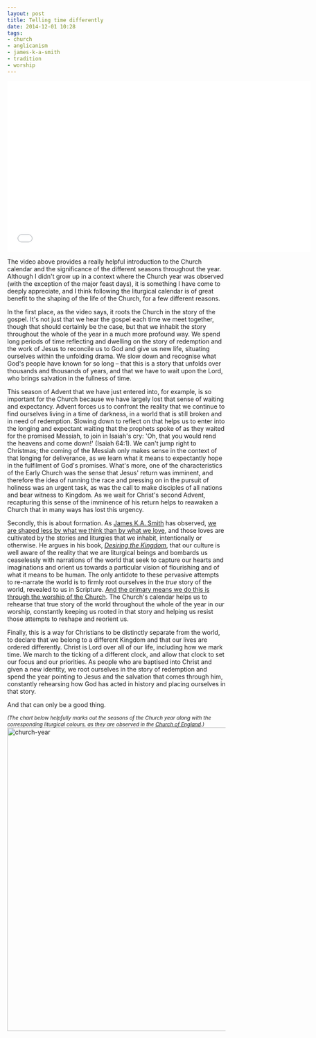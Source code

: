 ```yaml
---
layout: post
title: Telling time differently
date: 2014-12-01 10:28
tags:
- church
- anglicanism
- james-k-a-smith
- tradition
- worship
---
```

<p><iframe src="//player.vimeo.com/video/79923336" width="700" height="393" frameborder="0" webkitallowfullscreen mozallowfullscreen allowfullscreen></iframe></p>

The video above provides a really helpful introduction to the Church calendar and the significance of the different seasons throughout the year. Although I didn't grow up in a context where the Church year was observed (with the exception of the major feast days), it is something I have come to deeply appreciate, and I think following the liturgical calendar is of great benefit to the shaping of the life of the Church, for a few different reasons.

In the first place, as the video says, it roots the Church in the story of the gospel. It's not just that we hear the gospel each time we meet together, though that should certainly be the case, but that we inhabit the story throughout the whole of the year in a much more profound way. We spend long periods of time reflecting and dwelling on the story of redemption and the work of Jesus to reconcile us to God and give us new life, situating ourselves within the unfolding drama. We slow down and recognise what God's people have known for so long – that this is a story that unfolds over thousands and thousands of years, and that we have to wait upon the Lord, who brings salvation in the fullness of time.

This season of Advent that we have just entered into, for example, is so important for the Church because we have largely lost that sense of waiting and expectancy. Advent forces us to confront the reality that we continue to find ourselves living in a time of darkness, in a world that is still broken and in need of redemption. Slowing down to reflect on that helps us to enter into the longing and expectant waiting that the prophets spoke of as they waited for the promised Messiah, to join in Isaiah's cry: 'Oh, that you would rend the heavens and come down!' (Isaiah 64:1). We can't jump right to Christmas; the coming of the Messiah only makes sense in the context of that longing for deliverance, as we learn what it means to expectantly hope in the fulfilment of God's promises. What's more, one of the characteristics of the Early Church was the sense that Jesus' return was imminent, and therefore the idea of running the race and pressing on in the pursuit of holiness was an urgent task, as was the call to make disciples of all nations and bear witness to Kingdom. As we wait for Christ's second Advent, recapturing this sense of the imminence of his return helps to reawaken a Church that in many ways has lost this urgency.

Secondly, this is about formation. As [James K.A. Smith](http://twitter.com/james_ka_smith) has observed, [we are shaped less by what we think than by what we love](http://blog.jakebelder.com/post/james-k.a.-smith-on-the-formcontent-distinction-in-contemporary-worship), and those loves are cultivated by the stories and liturgies that we inhabit, intentionally or otherwise. He argues in his book, *[Desiring the Kingdom](http://www.amazon.co.uk/gp/product/0801035775/ref=as_li_qf_sp_asin_il_tl?ie=UTF8&camp=1634&creative=6738&creativeASIN=0801035775&linkCode=as2&tag=jakebeldercom-21)*, that our culture is well aware of the reality that we are liturgical beings and bombards us ceaselessly with narrations of the world that seek to capture our hearts and imaginations and orient us towards a particular vision of flourishing and of what it means to be human. The only antidote to these pervasive attempts to re-narrate the world is to firmly root ourselves in the *true* story of the world, revealed to us in Scripture. [And the primary means we do this is through the worship of the Church](http://blog.jakebelder.com/post/we-need-an-aversion-to-our-aversion-to-repetition-in-worship). The Church's calendar helps us to rehearse that true story of the world throughout the whole of the year in our worship, constantly keeping us rooted in that story and helping us resist those attempts to reshape and reorient us.

Finally, this is a way for Christians to be distinctly separate from the world, to declare that we belong to a different Kingdom and that our lives are ordered differently. Christ is Lord over all of our life, including how we mark time. We march to the ticking of a different clock, and allow that clock to set our focus and our priorities. As people who are baptised into Christ and given a new identity, we root ourselves in the story of redemption and spend the year pointing to Jesus and the salvation that comes through him, constantly rehearsing how God has acted in history and placing ourselves in that story.

And that can only be a good thing.

<span style="font-size:85%"><em>(The chart below helpfully marks out the seasons of the Church year along with the corresponding liturgical colours, as they are observed in the <a href="http://churchofengland.org">Church of England</a>.)</em></span>
<a href="https://dl.dropboxusercontent.com/u/3897986/Jake%20Blog%20Images/church-year.jpg"><img src="https://dl.dropboxusercontent.com/u/3897986/Jake%20Blog%20Images/church-year.jpg" alt="church-year" width="700"></a>
